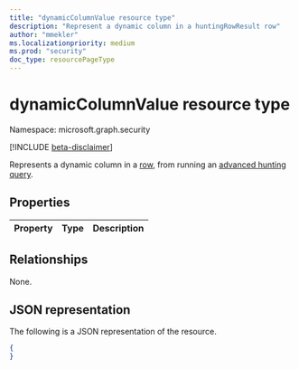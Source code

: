 ```yaml
---
title: "dynamicColumnValue resource type"
description: "Represent a dynamic column in a huntingRowResult row"
author: "mmekler"
ms.localizationpriority: medium
ms.prod: "security"
doc_type: resourcePageType
---
```


# dynamicColumnValue resource type

Namespace: microsoft.graph.security

[!INCLUDE [beta-disclaimer](../../includes/beta-disclaimer.md)]

Represents a dynamic column in a [row](../resources/security-huntingrowresult.md), from running an [advanced hunting query](../api/security-security-runhuntingquery.md).



## Properties
|Property|Type|Description|
|:---|:---|:---|

## Relationships
None.

## JSON representation
The following is a JSON representation of the resource.
<!-- {
  "blockType": "resource",
  "@odata.type": "microsoft.graph.security.dynamicColumnValue",
  "openType": true
}
-->
``` json
{
}
```

